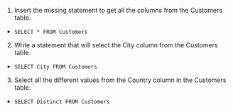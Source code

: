 1. Insert the missing statement to get all the columns from the Customers table. 
- ```SELECT * FROM Customers```
2. Write a statement that will select the City column from the Customers table.
- ```SELECT City FROM Customers```
3. Select all the different values from the Country column in the Customers table. 
- ```SELECT Distinct FROM Customers``` 
